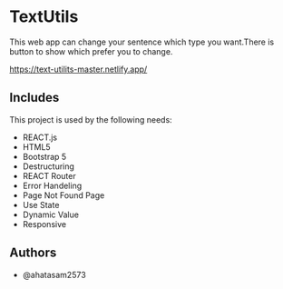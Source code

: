 # TextUtils

This web app can change your sentence which type you want.There is button to show which prefer you to change.

https://text-utilits-master.netlify.app/

## Includes

This project is used by the following needs:

- REACT.js
- HTML5
- Bootstrap 5
- Destructuring
- REACT Router
- Error Handeling
- Page Not Found Page
- Use State
- Dynamic Value
- Responsive

## Authors

- @ahatasam2573
